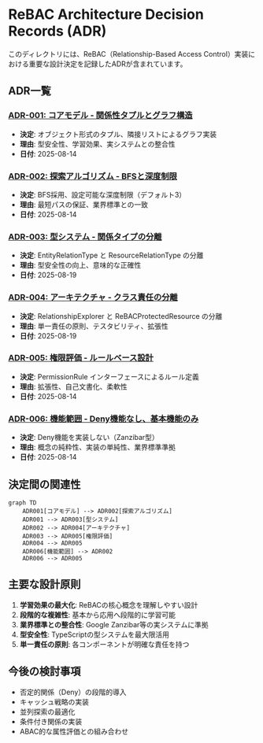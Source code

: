 # ReBAC Architecture Decision Records (ADR)

このディレクトリには、ReBAC（Relationship-Based Access Control）実装における重要な設計決定を記録したADRが含まれています。

## ADR一覧

### [ADR-001: コアモデル - 関係性タプルとグラフ構造](./001-core-model.md)
- **決定**: オブジェクト形式のタプル、隣接リストによるグラフ実装
- **理由**: 型安全性、学習効果、実システムとの整合性
- **日付**: 2025-08-14

### [ADR-002: 探索アルゴリズム - BFSと深度制限](./002-traversal-algorithm.md)
- **決定**: BFS採用、設定可能な深度制限（デフォルト3）
- **理由**: 最短パスの保証、業界標準との一致
- **日付**: 2025-08-14

### [ADR-003: 型システム - 関係タイプの分離](./003-type-system.md)
- **決定**: EntityRelationType と ResourceRelationType の分離
- **理由**: 型安全性の向上、意味的な正確性
- **日付**: 2025-08-19

### [ADR-004: アーキテクチャ - クラス責任の分離](./004-architecture.md)
- **決定**: RelationshipExplorer と ReBACProtectedResource の分離
- **理由**: 単一責任の原則、テスタビリティ、拡張性
- **日付**: 2025-08-19

### [ADR-005: 権限評価 - ルールベース設計](./005-permission-evaluation.md)
- **決定**: PermissionRule インターフェースによるルール定義
- **理由**: 拡張性、自己文書化、柔軟性
- **日付**: 2025-08-14

### [ADR-006: 機能範囲 - Deny機能なし、基本機能のみ](./006-feature-scope.md)
- **決定**: Deny機能を実装しない（Zanzibar型）
- **理由**: 概念の純粋性、実装の単純性、業界標準準拠
- **日付**: 2025-08-14

## 決定間の関連性

```mermaid
graph TD
    ADR001[コアモデル] --> ADR002[探索アルゴリズム]
    ADR001 --> ADR003[型システム]
    ADR002 --> ADR004[アーキテクチャ]
    ADR003 --> ADR005[権限評価]
    ADR004 --> ADR005
    ADR006[機能範囲] --> ADR002
    ADR006 --> ADR005
```

## 主要な設計原則

1. **学習効果の最大化**: ReBACの核心概念を理解しやすい設計
2. **段階的な複雑性**: 基本から応用へ段階的に学習可能
3. **業界標準との整合性**: Google Zanzibar等の実システムに準拠
4. **型安全性**: TypeScriptの型システムを最大限活用
5. **単一責任の原則**: 各コンポーネントが明確な責任を持つ

## 今後の検討事項

- 否定的関係（Deny）の段階的導入
- キャッシュ戦略の実装
- 並列探索の最適化
- 条件付き関係の実装
- ABAC的な属性評価との組み合わせ